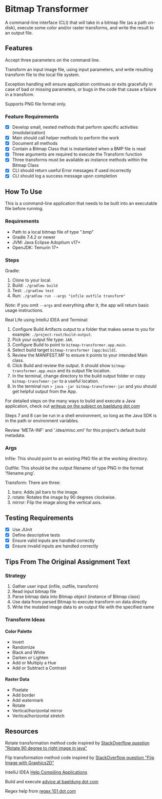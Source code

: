 # Bitmap Transformer

A command-line interface (CLI) that will take in a bitmap file (as a path on-disk), execute some color and/or raster transforms, and write the result to an output file.

## Features

Accept three parameters on the command line.

Transform an input image file, using input parameters, and write resulting transform file to the local file system.

Exception handling will ensure application continues or exits gracefully in case of bad or missing parameters, or bugs in the code that cause a failure in a transform.

Supports PNG file format only.

### Feature Requirements

- [X] Develop small, nested methods that perform specific activities (modularization)
- [X] Main should call helper methods to perform the work
- [X] Document all methods
- [X] Contain a Bitmap Class that is instantiated when a BMP file is read
- [X] Three arguments are required to execute the Transform function
- [X] Three transforms must be available as instance methods within the Bitmap Class
- [X] CLI should return useful Error messages if used incorrectly
- [X] CLI should log a success message upon completion

## How To Use

This is a command-line application that needs to be built into an executable file before running.

### Requirements

- Path to a local bitmap file of type ".bmp"
- Gradle 7.4.2 or newer
- JVM: Java Eclipse Adoptium v17+
- OpenJDK: Temurin 17+

### Steps

Gradle:

1. Clone to your local.
2. Build: `./gradlew build`
3. Test: `./gradlew test`
4. Run: `./gradlew run --args "infile outfile transform"`

*Note*: If you omit `--args` and everything after it, the app will return basic usage instructions.

Real Life using IntelliJ IDEA and Terminal:

1. Configure Build Artifacts output to a folder that makes sense to you for example: `./project-root/build-output`.
2. Pick your output file type: `JAR`.
3. Configure Build to point to `bitmap-transformer.app.main`.
4. Select build target `bitmap-transformer [app:build]`.
5. Review the MANIFEST.MF to ensure it points to your intended Main class.
6. Click Build and review the output. It should show `bitmap-transformer.app.main` and its output file location.
7. In the terminal, change directory to the build output folder or copy `bitmap-transfomer-jar` to a useful location.
8. In the terminal run `> java -jar bitmap-transformer-jar` and you should get helpful output from the App.

For detailed steps on the many ways to build and execute a Java application, check out [writeup on the subject on baeldung dot com](https://www.baeldung.com/java-run-jar-with-arguments)

Steps 7 and 8 can be run in a shell environment, so long as the Java SDK is in the path or environment variables.

Review 'META-INF' and '.idea/misc.xml' for this project's default build metadata.

### Args

Infile: This should point to an existing PNG file at the working directory.

Outfile: This should be the output filename of type PNG in the format 'filename.png'.

Transform: There are three:

1. bars: Adds jail bars to the image.
2. rotate: Rotates the image by 90 degrees clockwise.
3. mirror: Flip the image along the vertical axis.

## Testing Requirements

- [X] Use JUnit
- [X] Define descriptive tests
- [X] Ensure valid inputs are handled correctly
- [X] Ensure invalid inputs are handled correctly

## Tips From The Original Assignment Text

### Strategy

1. Gather user input (infile, outfile, transform)
2. Read input bitmap file
3. Parse bitmap data into Bitmap object (instance of Bitmap class)
4. Use data from parsed Bitmap to execute transform on data directly
5. Write the mutated image data to an output file with the specified name

### Transform Ideas

#### Color Palette

- Invert
- Randomize
- Black and White
- Darken or Lighten
- Add or Multiply a Hue
- Add or Subtract a Contrast

#### Raster Data

- Pixelate
- Add border
- Add watermark
- Rotate
- Vertical/horizontal mirror
- Vertical/horizontal stretch

## Resources

Rotate transformation method code inspired by [StackOverflow question "Rotate 90 degree to right image in java"](https://stackoverflow.com/questions/20959796/rotate-90-degree-to-right-image-in-java)

Flip transformation method code inspired by [StackOverflow question "Flip Image with Graphics2D"](https://stackoverflow.com/questions/9558981/flip-image-with-graphics2d)

IntelliJ IDEA [Help Compiling Applications](https://www.jetbrains.com/help/idea/compiling-applications.html)

Build and execute [advice at baeldung dot com](https://www.baeldung.com/java-run-jar-with-arguments)

Regex help from [regex 101 dot com](https://www.regex101.com)

